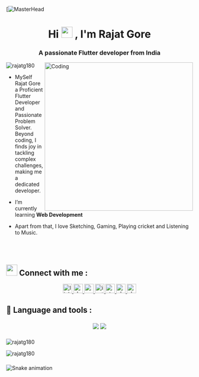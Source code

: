 [![MasterHead](https://1.bp.blogspot.com/-7A4WynwLsMw/XbBpCXG8fHI/AAAAAAAAMt4/uOa1bpLskYgrwGbllhSu2SDj_Mig8SXJQCLcBGAsYHQ/s1600/2000_600px.gif)
<h1 align="center">Hi <img src="https://raw.githubusercontent.com/MartinHeinz/MartinHeinz/master/wave.gif" height="30px"> , I'm Rajat Gore</h1>
<h3 align="center">A passionate Flutter developer from India</h3>
<img align="right" alt="Coding" width="400" src="https://camo.githubusercontent.com/cae12fddd9d6982901d82580bdf321d81fb299141098ca1c2d4891870827bf17/68747470733a2f2f6d69726f2e6d656469756d2e636f6d2f6d61782f313336302f302a37513379765349765f7430696f4a2d5a2e676966">

<p align="left"> <img src="https://komarev.com/ghpvc/?username=rajatg180&label=Profile%20views&color=0e75b6&style=flat" alt="rajatg180" /> </p>

- MySelf Rajat Gore a Proficient Flutter Developer and Passionate Problem Solver. Beyond coding, I finds joy in tackling complex challenges, making me a dedicated developer.

- I’m currently learning **Web Development**

- Apart from that, I love Sketching, Gaming, Playing cricket and Listening to Music.

<br>
<br>

## <img src="https://raw.githubusercontent.com/MartinHeinz/MartinHeinz/master/wave.gif" height="30px"> Connect with me :

<div align="center">
  <a href="https://www.linkedin.com/in/rajat-gore-098088228/" target="_blank">
    <img src="https://img.shields.io/static/v1?message=LinkedIn&logo=linkedin&label=&color=0077B5&logoColor=white&labelColor=&style=for-the-badge" height="25" alt="linkedin logo"  />
  </a>
  <a href="https://dev.to/rajatg180" target="_blank">
    <img src="https://img.shields.io/static/v1?message=dev.to&logo=dev.to&label=&color=0A0A0A&logoColor=white&labelColor=&style=for-the-badge" height="25" alt="devto logo"  />
  </a>
  <a href="rajatgore1803@gmail.com" target="_blank">
    <img src="https://img.shields.io/static/v1?message=Gmail&logo=gmail&label=rajatgore1803@gmail.com&color=D14836&logoColor=white&labelColor=&style=for-the-badge" height="25" alt="gmail logo"  />
  </a>
  <a href="https://www.instagram.com/rajat_gore_1803/" target="_blank">
    <img src="https://img.shields.io/static/v1?message=Instagram&logo=instagram&label=&color=E4405F&logoColor=white&labelColor=&style=for-the-badge" height="25" alt="instagram logo"  />
  </a>
  </a>
  <a href="https://stackoverflow.com/users/22460128/rajat-gore" target="_blank">
    <img src="https://img.shields.io/static/v1?message=Stackoverflow&logo=stackoverflow&label=&color=FE7A16&logoColor=white&labelColor=&style=for-the-badge" height="25" alt="stackoverflow logo"  />
  </a>
  <a href="https://twitter.com/RajatGore3" target="_blank">
    <img src="https://img.shields.io/static/v1?message=Twitter&logo=twitter&label=&color=4A154B&logoColor=white&labelColor=&style=for-the-badge" height="25" alt="slack logo"  />
  </a>
  <a href="https://www.facebook.com/profile.php?id=100086292667949" target="_blank">
    <img src="https://img.shields.io/static/v1?message=Facebook&logo=facebook&label=&color=4A154B&logoColor=white&labelColor=&style=for-the-badge" height="25" alt="slack logo"  />
  </a>
</div>

## 🔧 Language and tools :

###
<p align="center">
  <img src="https://skillicons.dev/icons?i=html,css,js,c,cpp,mysql,git,github,figma,vscode,androidstudio,firebase" />
  <img src="https://skillicons.dev/icons?i=flutter,dart,kotlin" />
</p>

###

<p><img align="center" src="https://github-readme-stats.vercel.app/api/top-langs?username=rajatg180&show_icons=true&locale=en&layout=compact" alt="rajatg180" /></p>

<p><img align="center" src="https://github-readme-streak-stats.herokuapp.com/?user=rajatg180&" alt="rajatg180" /></p>

###

<img src="https://github.com/Rajatg180/Rajatg180/blob/output/snake.svg" alt="Snake animation" />

###

